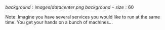 $background:images/datacenter.png$
$background-size:60%$

Note:
Imagine you have several services you would like to run at the same time.
You get your hands on a bunch of machines...
